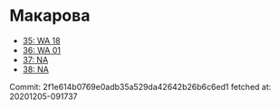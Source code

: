 # Макарова
- [35: WA 18](35.md)
- [36: WA 01](36.md)
- [37: NA](37.md)
- [38: NA](38.md)

Commit: 2f1e614b0769e0adb35a529da42642b26b6c6ed1
 fetched at: 20201205-091737
